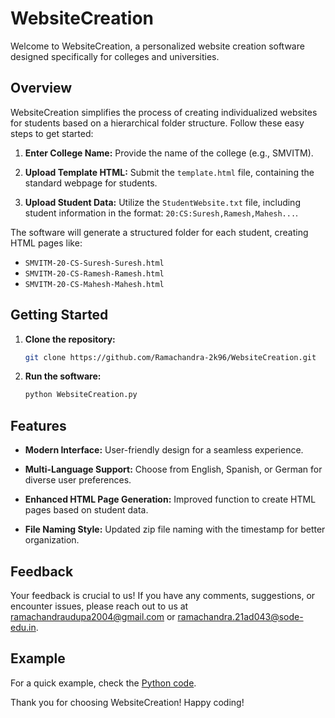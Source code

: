 # WebsiteCreation

Welcome to WebsiteCreation, a personalized website creation software designed specifically for colleges and universities.

## Overview

WebsiteCreation simplifies the process of creating individualized websites for students based on a hierarchical folder structure. Follow these easy steps to get started:

1. **Enter College Name:** Provide the name of the college (e.g., SMVITM).
  
2. **Upload Template HTML:** Submit the `template.html` file, containing the standard webpage for students.
  
3. **Upload Student Data:** Utilize the `StudentWebsite.txt` file, including student information in the format: `20:CS:Suresh,Ramesh,Mahesh...`.

The software will generate a structured folder for each student, creating HTML pages like:

- `SMVITM-20-CS-Suresh-Suresh.html`
- `SMVITM-20-CS-Ramesh-Ramesh.html`
- `SMVITM-20-CS-Mahesh-Mahesh.html`

## Getting Started

1. **Clone the repository:**

    ```bash
    git clone https://github.com/Ramachandra-2k96/WebsiteCreation.git
    ```

2. **Run the software:**

    ```bash
    python WebsiteCreation.py
    ```

## Features

- **Modern Interface:** User-friendly design for a seamless experience.
  
- **Multi-Language Support:** Choose from English, Spanish, or German for diverse user preferences.
  
- **Enhanced HTML Page Generation:** Improved function to create HTML pages based on student data.
  
- **File Naming Style:** Updated zip file naming with the timestamp for better organization.

## Feedback

Your feedback is crucial to us! If you have any comments, suggestions, or encounter issues, please reach out to us at [ramachandraudupa2004@gmail.com](mailto:ramachandraudupa2004@gmail.com) or [ramachandra.21ad043@sode-edu.in](mailto:ramachandra.21ad043@sode-edu.in).

## Example

For a quick example, check the [Python code](https://github.com/Ramachandra-2k96/Python/tree/b74e7643e7b07392cac47add9188f151ecc828d3/Personalised%20website).

Thank you for choosing WebsiteCreation! Happy coding!
